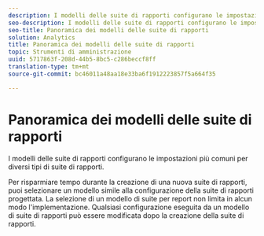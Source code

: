 ```yaml
---
description: I modelli delle suite di rapporti configurano le impostazioni più comuni per diversi tipi di suite di rapporti.
seo-description: I modelli delle suite di rapporti configurano le impostazioni più comuni per diversi tipi di suite di rapporti.
seo-title: Panoramica dei modelli delle suite di rapporti
solution: Analytics
title: Panoramica dei modelli delle suite di rapporti
topic: Strumenti di amministrazione
uuid: 5717863f-208d-44b5-8bc5-c286beccf8ff
translation-type: tm+mt
source-git-commit: bc46011a48aa18e33ba6f1912223857f5a664f35

---
```



# Panoramica dei modelli delle suite di rapporti

I modelli delle suite di rapporti configurano le impostazioni più comuni per diversi tipi di suite di rapporti.

Per risparmiare tempo durante la creazione di una nuova suite di rapporti, puoi selezionare un modello simile alla configurazione della suite di rapporti progettata. La selezione di un modello di suite per report non limita in alcun modo l'implementazione. Qualsiasi configurazione eseguita da un modello di suite di rapporti può essere modificata dopo la creazione della suite di rapporti.

<!-- Meike, links to relevant articles? -->
